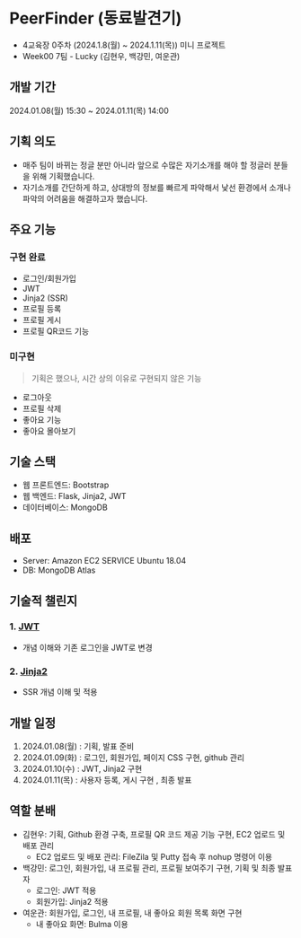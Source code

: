 # PeerFinder (동료발견기)

- 4교육장 0주차 (2024.1.8(월) ~ 2024.1.11(목)) 미니 프로젝트
- Week00 7팀 - Lucky (김현우, 백강민, 여운관)

## 개발 기간

2024.01.08(월) 15:30 ~ 2024.01.11(목) 14:00

## 기획 의도

- 매주 팀이 바뀌는 정글 분만 아니라 앞으로 수많은 자기소개를 해야 할 정글러 분들을 위해 기획했습니다.
- 자기소개를 간단하게 하고, 상대방의 정보를 빠르게 파악해서 낯선 환경에서 소개나 파악의 어려움을 해결하고자 했습니다.

## 주요 기능

### 구현 완료

- 로그인/회원가입
- JWT
- Jinja2 (SSR)
- 프로필 등록
- 프로필 게시
- 프로필 QR코드 기능

### 미구현

> 기획은 했으나, 시간 상의 이유로 구현되지 않은 기능

- 로그아웃
- 프로필 삭제
- 좋아요 기능
- 좋아요 몰아보기

## 기술 스택

- 웹 프론트엔드: Bootstrap
- 웹 백엔드: Flask, Jinja2, JWT
- 데이터베이스: MongoDB

## 배포

- Server: Amazon EC2 SERVICE Ubuntu 18.04
- DB: MongoDB Atlas

## 기술적 챌린지

### 1. [JWT](./docs/JWT.md)

- 개념 이해와 기존 로그인을 JWT로 변경

### 2. [Jinja2](./docs/Jinja2.md)

- SSR 개념 이해 및 적용

## 개발 일정

1. 2024.01.08(월) : 기획, 발표 준비
2. 2024.01.09(화) : 로그인, 회원가입, 페이지 CSS 구현, github 관리
3. 2024.01.10(수) : JWT, Jinja2 구현
4. 2024.01.11(목) : 사용자 등록, 게시 구현 , 최종 발표

## 역할 분배

- 김현우: 기획, Github 환경 구축, 프로필 QR 코드 제공 기능 구현, EC2 업로드 및 배포 관리
  - EC2 업로드 및 배포 관리: FileZila 및 Putty 접속 후 nohup 명령어 이용
- 백강민: 로그인, 회원가입, 내 프로필 관리, 프로필 보여주기 구현, 기획 및 최종 발표자
  - 로그인: JWT 적용
  - 회원가입: Jinja2 적용
- 여운관: 회원가입, 로그인, 내 프로필, 내 좋아요 회원 목록 화면 구현
  - 내 좋아요 화면: Bulma 이용
